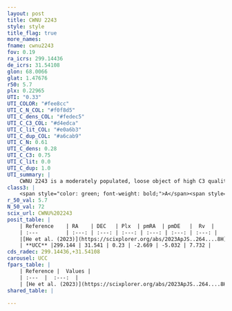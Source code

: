 ```yaml
---
layout: post
title: CWNU 2243
style: style
title_flag: true
more_names: 
fname: cwnu2243
fov: 0.19
ra_icrs: 299.14436
de_icrs: 31.54108
glon: 68.0066
glat: 1.47676
r50: 5.7
plx: 0.22965
UTI: "0.33"
UTI_COLOR: "#fee8cc"
UTI_C_N_COL: "#f0f8d5"
UTI_C_dens_COL: "#fedec5"
UTI_C_C3_COL: "#d4edca"
UTI_C_lit_COL: "#e0a6b3"
UTI_C_dup_COL: "#a6cab9"
UTI_C_N: 0.61
UTI_C_dens: 0.28
UTI_C_C3: 0.75
UTI_C_lit: 0.0
UTI_C_dup: 1.0
UTI_summary: |
    CWNU 2243 is a moderately populated, loose object of high C3 quality. It was recently reported in the literature.
class3: |
    <span style="color: green; font-weight: bold;">A</span><span style="color: #FFC300; font-weight: bold;">B</span>
r_50_val: 5.7
N_50_val: 72
scix_url: CWNU%202243
posit_table: |
    | Reference    | RA    | DEC   | Plx  | pmRA  | pmDE   |  Rv  |
    | :---         | :---: | :---: | :---: | :---: | :---: | :---: |
    |[He et al. (2023)](https://scixplorer.org/abs/2023ApJS..264....8H) | 299.135 | 31.528 | 0.235 | -2.672 | -5.037 | 7.47 |
    | **UCC** |299.144 | 31.541 | 0.23 | -2.669 | -5.032 | 7.732 | 
cds_radec: 299.14436,+31.54108
carousel: UCC
fpars_table: |
    | Reference |  Values |
    | :---  |  :---:  |
    | [He et al. (2023)](https://scixplorer.org/abs/2023ApJS..264....8H) | `A0=2.7, m-M=12.65, logAge=7.15` |
shared_table: |
    
---
```

